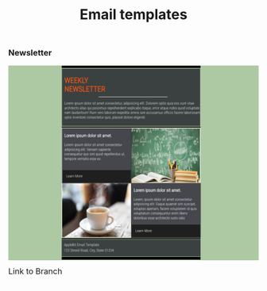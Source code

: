 <div style="text-align:center;width:100%;padding:.5rem 0">
<h1>Email templates</h1>
</div>
<div
  style="
    text-align: center;
    display: flex;
    flex-direction: column;
    align-items: start;
    justify-content: center;
  "
>
  <h3>Newsletter</h3>
  <img src="./public/media/newsletter-orig.png" alt=""/>
  <a style="font-size:16px;margin-top:12px;text-decoration:none;" href="https://github.com/KylesTech95/crm-email-temp/tree/newsletter">Link to Branch</a>

  <hr style="width:75%;border:none;background:#fff; margin:1rem auto;"/>
</div>
